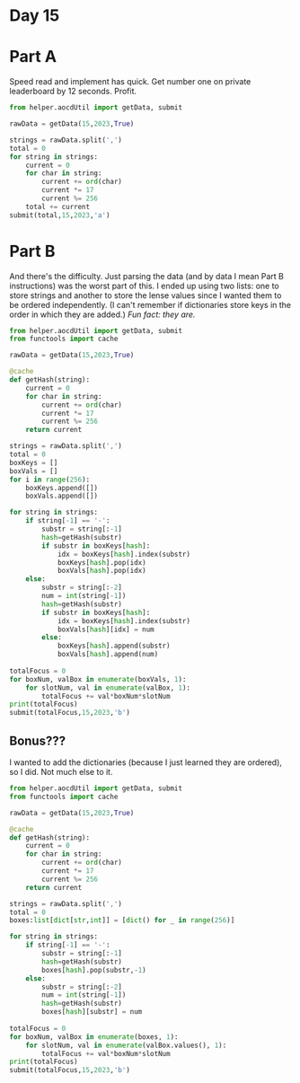 # Day 15

# Part A

Speed read and implement has quick. Get number one on private leaderboard by 12 seconds. Profit.

```python
from helper.aocdUtil import getData, submit

rawData = getData(15,2023,True)

strings = rawData.split(',')
total = 0
for string in strings:
    current = 0
    for char in string:
        current += ord(char)
        current *= 17
        current %= 256
    total += current
submit(total,15,2023,'a')
```

# Part B

And there's the difficulty. Just parsing the data (and by data I mean Part B instructions) was the worst part of this. I ended up using two lists: one to store strings and another to store the lense values since I wanted them to be ordered independently. (I can't remember if dictionaries store keys in the order in which they are added.) *Fun fact: they are.*

```python
from helper.aocdUtil import getData, submit
from functools import cache

rawData = getData(15,2023,True)

@cache
def getHash(string):
    current = 0
    for char in string:
        current += ord(char)
        current *= 17
        current %= 256
    return current

strings = rawData.split(',')
total = 0
boxKeys = []
boxVals = []
for i in range(256):
    boxKeys.append([])
    boxVals.append([])

for string in strings:
    if string[-1] == '-':
        substr = string[:-1]
        hash=getHash(substr)
        if substr in boxKeys[hash]:
            idx = boxKeys[hash].index(substr)
            boxKeys[hash].pop(idx)
            boxVals[hash].pop(idx)
    else:
        substr = string[:-2]
        num = int(string[-1])
        hash=getHash(substr)
        if substr in boxKeys[hash]:
            idx = boxKeys[hash].index(substr)
            boxVals[hash][idx] = num
        else:
            boxKeys[hash].append(substr)
            boxVals[hash].append(num)
    
totalFocus = 0
for boxNum, valBox in enumerate(boxVals, 1):
    for slotNum, val in enumerate(valBox, 1):
        totalFocus += val*boxNum*slotNum
print(totalFocus)
submit(totalFocus,15,2023,'b')
```

## Bonus???

I wanted to add the dictionaries (because I just learned they are ordered), so I did. Not much else to it.

```python
from helper.aocdUtil import getData, submit
from functools import cache

rawData = getData(15,2023,True)

@cache
def getHash(string):
    current = 0
    for char in string:
        current += ord(char)
        current *= 17
        current %= 256
    return current

strings = rawData.split(',')
total = 0
boxes:list[dict[str,int]] = [dict() for _ in range(256)]

for string in strings:
    if string[-1] == '-':
        substr = string[:-1]
        hash=getHash(substr)
        boxes[hash].pop(substr,-1)
    else:
        substr = string[:-2]
        num = int(string[-1])
        hash=getHash(substr)
        boxes[hash][substr] = num
    
totalFocus = 0
for boxNum, valBox in enumerate(boxes, 1):
    for slotNum, val in enumerate(valBox.values(), 1):
        totalFocus += val*boxNum*slotNum
print(totalFocus)
submit(totalFocus,15,2023,'b')
```